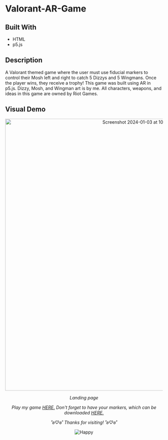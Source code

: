 # Valorant-AR-Game

## Built With
- HTML
- p5.js

## Description

A Valorant themed game where the user must use fiducial markers to control their Mosh left and right to catch 5 Dizzys and 5 Wingmans. Once the player wins, they receive a trophy! This game was built using AR in p5.js. Dizzy, Mosh, and Wingman art is by me. All characters, weapons, and ideas in this game are owned by Riot Games. 

## Visual Demo
<p align="center">
  <img width="869" alt="Screenshot 2024-01-03 at 10 34 09 PM" src="https://github.com/saharbueno/Valorant-AR-Game/assets/69322388/cc6725a1-2a8a-498c-9ea4-16b02f3135b0">
</p>

<p align="center">
  <i>Landing page</i>
</p>

<p align="center">
  <i>Play my game <a href="https://i6.cims.nyu.edu/~sb8249/interactive/assignment6/index.html">HERE.</a> Don't forget to have your markers, which can be downloaded <a href="https://github.com/saharbueno/Valorant-AR-Game/tree/c7e52609268ecf057a581156d974c719b864a03f/valorant-ar-game/marker">HERE.</a></i>
</p>

<p align="center">
  <i>˚ʚ♡ɞ˚ Thanks for visiting! ˚ʚ♡ɞ˚</i>
</p>

<p align="center">
  <img src="https://media.giphy.com/media/sUOkBnwf8157cVGE57/giphy.gif" alt="Happy">
</p>
